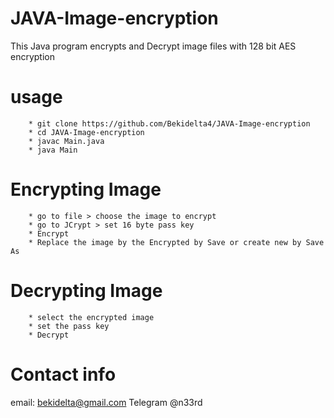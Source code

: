 # JAVA-Image-encryption
This Java program encrypts and Decrypt image files with 128 bit AES encryption


# usage 
        * git clone https://github.com/Bekidelta4/JAVA-Image-encryption
        * cd JAVA-Image-encryption
        * javac Main.java
        * java Main

# Encrypting Image      
        * go to file > choose the image to encrypt
        * go to JCrypt > set 16 byte pass key
        * Encrypt
        * Replace the image by the Encrypted by Save or create new by Save As

# Decrypting Image
        * select the encrypted image
        * set the pass key
        * Decrypt


# Contact info
  email: bekidelta@gmail.com
  Telegram @n33rd

